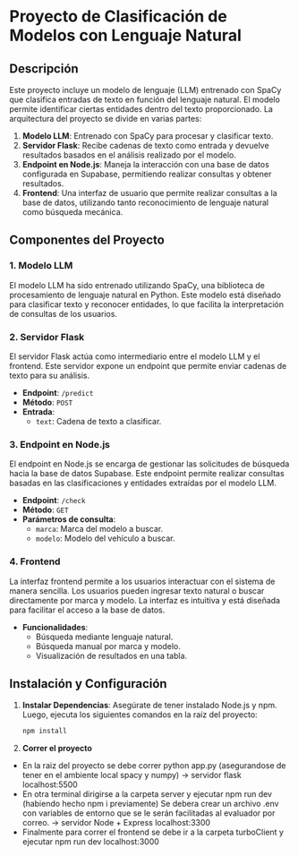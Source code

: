 # Proyecto de Clasificación de Modelos con Lenguaje Natural

## Descripción

Este proyecto incluye un modelo de lenguaje (LLM) entrenado con SpaCy que clasifica entradas de texto en función del lenguaje natural. El modelo permite identificar ciertas entidades dentro del texto proporcionado. La arquitectura del proyecto se divide en varias partes:

1. **Modelo LLM**: Entrenado con SpaCy para procesar y clasificar texto.
2. **Servidor Flask**: Recibe cadenas de texto como entrada y devuelve resultados basados en el análisis realizado por el modelo.
3. **Endpoint en Node.js**: Maneja la interacción con una base de datos configurada en Supabase, permitiendo realizar consultas y obtener resultados.
4. **Frontend**: Una interfaz de usuario que permite realizar consultas a la base de datos, utilizando tanto reconocimiento de lenguaje natural como búsqueda mecánica.

## Componentes del Proyecto

### 1. Modelo LLM

El modelo LLM ha sido entrenado utilizando SpaCy, una biblioteca de procesamiento de lenguaje natural en Python. Este modelo está diseñado para clasificar texto y reconocer entidades, lo que facilita la interpretación de consultas de los usuarios.

### 2. Servidor Flask

El servidor Flask actúa como intermediario entre el modelo LLM y el frontend. Este servidor expone un endpoint que permite enviar cadenas de texto para su análisis.

- **Endpoint**: `/predict`
- **Método**: `POST`
- **Entrada**: 
  - `text`: Cadena de texto a clasificar.

### 3. Endpoint en Node.js

El endpoint en Node.js se encarga de gestionar las solicitudes de búsqueda hacia la base de datos Supabase. Este endpoint permite realizar consultas basadas en las clasificaciones y entidades extraídas por el modelo LLM.

- **Endpoint**: `/check`
- **Método**: `GET`
- **Parámetros de consulta**:
  - `marca`: Marca del modelo a buscar.
  - `modelo`: Modelo del vehículo a buscar.

### 4. Frontend

La interfaz frontend permite a los usuarios interactuar con el sistema de manera sencilla. Los usuarios pueden ingresar texto natural o buscar directamente por marca y modelo. La interfaz es intuitiva y está diseñada para facilitar el acceso a la base de datos.

- **Funcionalidades**:
  - Búsqueda mediante lenguaje natural.
  - Búsqueda manual por marca y modelo.
  - Visualización de resultados en una tabla.

## Instalación y Configuración

1. **Instalar Dependencias**: Asegúrate de tener instalado Node.js y npm. Luego, ejecuta los siguientes comandos en la raíz del proyecto:

   ```bash
   npm install

2. **Correr el proyecto**
-  En la raiz del proyecto se debe correr python app.py (asegurandose de tener en el ambiente local spacy y numpy) -> servidor flask localhost:5500
-  En otra terminal dirigirse a la carpeta server y ejecutar npm run dev (habiendo hecho npm i previamente) 
Se debera crear un archivo .env con variables de entorno que se le serán facilitadas al evaluador por correo. -> servidor Node + Express localhost:3300
-  Finalmente para correr el frontend se debe ir a la carpeta turboClient y ejecutar npm run dev localhost:3000
